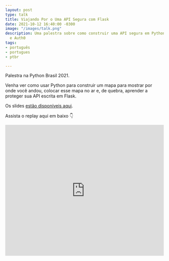 ```yaml
---
layout: post
type: talk
title: Viajando Por o Uma API Segura com Flask
date: 2021-10-12 16:40:00 -0300
image: "/images/talk.png"
description: Uma palestra sobre como construir uma API segura em Python usando Flask
  e Auth0
tags:
- português
- portugues
- ptbr

---
```

Palestra na Python Brasil 2021.

Venha ver como usar Python para construir um mapa para mostrar por onde você andou, colocar esse mapa no ar e, de quebra, aprender a proteger sua API escrita em Flask.

Os slides [estão disponíveis aqui](https://slides.com/jtemporal/api-segura-pybr2021).

Assista o replay aqui em baixo 👇

<iframe width="100%" height="415" src="https://www.youtube.com/embed/YmyZaQQVpec" title="YouTube video player" frameborder="0" allow="accelerometer; autoplay; clipboard-write; encrypted-media; gyroscope; picture-in-picture" allowfullscreen></iframe>